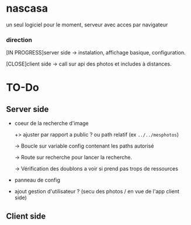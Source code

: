 # nascasa

un seul logiciel pour le moment, serveur avec acces par navigateur

### direction

[IN PROGRESS]server side -> instalation, affichage basique, configuration.


[CLOSE]client side -> call sur api des photos et includes à distances.


# TO-Do

## Server side

* coeur de la recherche d'image 

	+> ajuster par rapport a public ? ou path relatif (ex `../../mesphotos`)

	-> Boucle sur variable config contenant les paths autorisé

	-> Route sur recherche pour lancer la recherche.

	-> Vérification des doublons a voir si prend pas trops de ressources

* panneau de config
* ajout gestion d'utilisateur ? (secu des photos / en vue de l'app client side)


## Client side